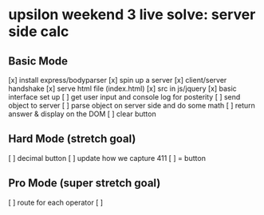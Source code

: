 upsilon weekend 3 live solve: server side calc
============================
Basic Mode
----------
[x] install express/bodyparser
[x] spin up a server
[x] client/server handshake
[x] serve html file (index.html)
[x] src in js/jquery
[x] basic interface set up
[ ] get user input and console log for posterity
[ ] send object to server
[ ] parse object on server side and do some math
[ ] return answer & display on the DOM
[ ] clear button

Hard Mode (stretch goal)
--------------
[ ] decimal button
[ ] update how we capture 411
[ ] = button

Pro Mode (super stretch goal)
----------
[ ] route for each operator
[ ]
